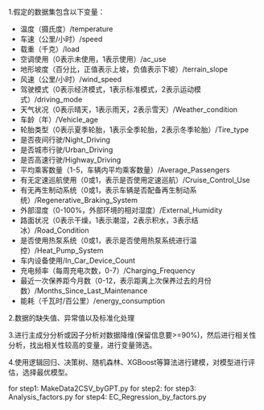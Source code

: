 1.假定的数据集包含以下变量：
- 温度（摄氏度）/temperature
- 车速（公里/小时）/speed
- 载重（千克）/load
- 空调使用（0表示未使用，1表示使用）/ac_use
- 地形坡度（百分比，正值表示上坡，负值表示下坡）/terrain_slope
- 风速（公里/小时）/wind_speed
- 驾驶模式（0表示经济模式，1表示标准模式，2表示运动模式）/driving_mode
- 天气状况（0表示晴天，1表示雨天，2表示雪天）/Weather_condition
- 车龄（年）/Vehicle_age
- 轮胎类型（0表示夏季轮胎，1表示全季轮胎，2表示冬季轮胎）/Tire_type
- 是否夜间行驶/Night_Driving
- 是否城市行驶/Urban_Driving
- 是否高速行驶/Highway_Driving
- 平均乘客数量（1-5，车辆内平均乘客数量）/Average_Passengers
- 有无定速巡航使用（0或1，表示是否使用定速巡航）/Cruise_Control_Use
- 有无再生制动系统（0或1，表示车辆是否配备再生制动系统）/Regenerative_Braking_System
- 外部湿度（0-100%，外部环境的相对湿度）/External_Humidity
- 路面状况（0表示干燥，1表示潮湿，2表示积水，3表示结冰）/Road_Condition
- 是否使用热泵系统（0或1，表示是否使用热泵系统进行温控）/Heat_Pump_System
- 车内设备使用/In_Car_Device_Count
- 充电频率（每周充电次数，0-7）/Charging_Frequency
- 最近一次保养距今月数（0-12，表示距离上次保养过去的月份数）/Months_Since_Last_Maintenance
- 能耗（千瓦时/百公里）/energy_consumption

2.数据的缺失值、异常值以及标准化处理

3.进行主成分分析或因子分析对数据降维(保留信息要>=90%)，然后进行相关性分析，找出相关性较高的变量，进行变量筛选。

4.使用逻辑回归、决策树、随机森林、XGBoost等算法进行建模，对模型进行评估，选择最优模型。


for step1: MakeData2CSV_byGPT.py
for step2: 
for step3: Analysis_factors.py
for step4: EC_Regression_by_factors.py